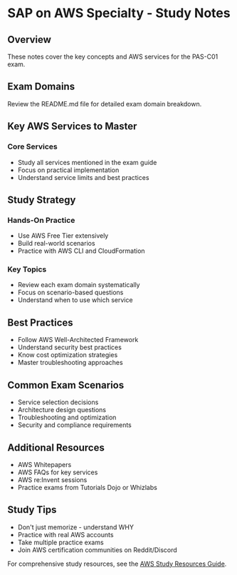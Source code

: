 # SAP on AWS Specialty - Study Notes

## Overview
These notes cover the key concepts and AWS services for the PAS-C01 exam.

## Exam Domains
Review the README.md file for detailed exam domain breakdown.

## Key AWS Services to Master

### Core Services
- Study all services mentioned in the exam guide
- Focus on practical implementation
- Understand service limits and best practices

## Study Strategy

### Hands-On Practice
- Use AWS Free Tier extensively
- Build real-world scenarios
- Practice with AWS CLI and CloudFormation

### Key Topics
- Review each exam domain systematically
- Focus on scenario-based questions
- Understand when to use which service

## Best Practices
- Follow AWS Well-Architected Framework
- Understand security best practices
- Know cost optimization strategies
- Master troubleshooting approaches

## Common Exam Scenarios
- Service selection decisions
- Architecture design questions  
- Troubleshooting and optimization
- Security and compliance requirements

## Additional Resources
- AWS Whitepapers
- AWS FAQs for key services
- AWS re:Invent sessions
- Practice exams from Tutorials Dojo or Whizlabs

## Study Tips
- Don't just memorize - understand WHY
- Practice with real AWS accounts
- Take multiple practice exams
- Join AWS certification communities on Reddit/Discord

For comprehensive study resources, see the [AWS Study Resources Guide](../../../../.templates/resources-aws.md).
